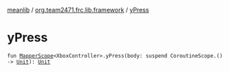 [meanlib](../index.md) / [org.team2471.frc.lib.framework](index.md) / [yPress](./y-press.md)

# yPress

`fun `[`MapperScope`](-mapper-scope/index.md)`<XboxController>.yPress(body: suspend CoroutineScope.() -> `[`Unit`](https://kotlinlang.org/api/latest/jvm/stdlib/kotlin/-unit/index.html)`): `[`Unit`](https://kotlinlang.org/api/latest/jvm/stdlib/kotlin/-unit/index.html)